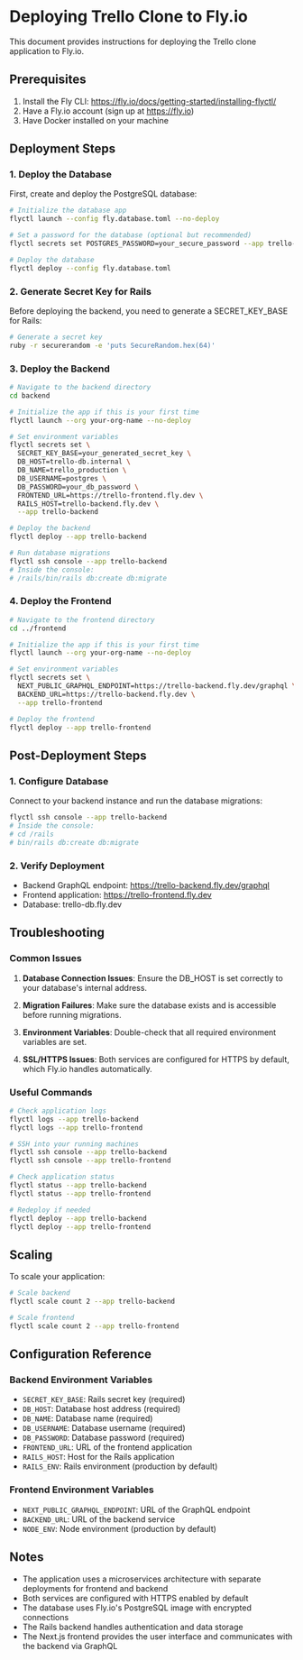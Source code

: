 # Deploying Trello Clone to Fly.io

This document provides instructions for deploying the Trello clone application to Fly.io.

## Prerequisites

1. Install the Fly CLI: https://fly.io/docs/getting-started/installing-flyctl/
2. Have a Fly.io account (sign up at https://fly.io)
3. Have Docker installed on your machine

## Deployment Steps

### 1. Deploy the Database

First, create and deploy the PostgreSQL database:

```bash
# Initialize the database app
flyctl launch --config fly.database.toml --no-deploy

# Set a password for the database (optional but recommended)
flyctl secrets set POSTGRES_PASSWORD=your_secure_password --app trello-db

# Deploy the database
flyctl deploy --config fly.database.toml
```

### 2. Generate Secret Key for Rails

Before deploying the backend, you need to generate a SECRET_KEY_BASE for Rails:

```bash
# Generate a secret key
ruby -r securerandom -e 'puts SecureRandom.hex(64)'
```

### 3. Deploy the Backend

```bash
# Navigate to the backend directory
cd backend

# Initialize the app if this is your first time
flyctl launch --org your-org-name --no-deploy

# Set environment variables
flyctl secrets set \
  SECRET_KEY_BASE=your_generated_secret_key \
  DB_HOST=trello-db.internal \
  DB_NAME=trello_production \
  DB_USERNAME=postgres \
  DB_PASSWORD=your_db_password \
  FRONTEND_URL=https://trello-frontend.fly.dev \
  RAILS_HOST=trello-backend.fly.dev \
  --app trello-backend

# Deploy the backend
flyctl deploy --app trello-backend

# Run database migrations
flyctl ssh console --app trello-backend
# Inside the console:
# /rails/bin/rails db:create db:migrate
```

### 4. Deploy the Frontend

```bash
# Navigate to the frontend directory
cd ../frontend

# Initialize the app if this is your first time
flyctl launch --org your-org-name --no-deploy

# Set environment variables
flyctl secrets set \
  NEXT_PUBLIC_GRAPHQL_ENDPOINT=https://trello-backend.fly.dev/graphql \
  BACKEND_URL=https://trello-backend.fly.dev \
  --app trello-frontend

# Deploy the frontend
flyctl deploy --app trello-frontend
```

## Post-Deployment Steps

### 1. Configure Database

Connect to your backend instance and run the database migrations:

```bash
flyctl ssh console --app trello-backend
# Inside the console:
# cd /rails
# bin/rails db:create db:migrate
```

### 2. Verify Deployment

- Backend GraphQL endpoint: https://trello-backend.fly.dev/graphql
- Frontend application: https://trello-frontend.fly.dev
- Database: trello-db.fly.dev

## Troubleshooting

### Common Issues

1. **Database Connection Issues**: Ensure the DB_HOST is set correctly to your database's internal address.

2. **Migration Failures**: Make sure the database exists and is accessible before running migrations.

3. **Environment Variables**: Double-check that all required environment variables are set.

4. **SSL/HTTPS Issues**: Both services are configured for HTTPS by default, which Fly.io handles automatically.

### Useful Commands

```bash
# Check application logs
flyctl logs --app trello-backend
flyctl logs --app trello-frontend

# SSH into your running machines
flyctl ssh console --app trello-backend
flyctl ssh console --app trello-frontend

# Check application status
flyctl status --app trello-backend
flyctl status --app trello-frontend

# Redeploy if needed
flyctl deploy --app trello-backend
flyctl deploy --app trello-frontend
```

## Scaling

To scale your application:

```bash
# Scale backend
flyctl scale count 2 --app trello-backend

# Scale frontend
flyctl scale count 2 --app trello-frontend
```

## Configuration Reference

### Backend Environment Variables

- `SECRET_KEY_BASE`: Rails secret key (required)
- `DB_HOST`: Database host address (required)
- `DB_NAME`: Database name (required)
- `DB_USERNAME`: Database username (required)
- `DB_PASSWORD`: Database password (required)
- `FRONTEND_URL`: URL of the frontend application
- `RAILS_HOST`: Host for the Rails application
- `RAILS_ENV`: Rails environment (production by default)

### Frontend Environment Variables

- `NEXT_PUBLIC_GRAPHQL_ENDPOINT`: URL of the GraphQL endpoint
- `BACKEND_URL`: URL of the backend service
- `NODE_ENV`: Node environment (production by default)

## Notes

- The application uses a microservices architecture with separate deployments for frontend and backend
- Both services are configured with HTTPS enabled by default
- The database uses Fly.io's PostgreSQL image with encrypted connections
- The Rails backend handles authentication and data storage
- The Next.js frontend provides the user interface and communicates with the backend via GraphQL